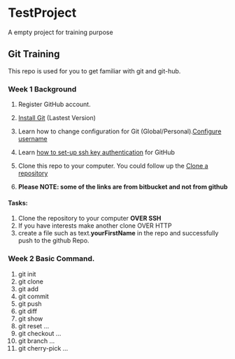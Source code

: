 # TestProject
A empty project for training purpose

## Git Training
This repo is used for you to get familiar with git and git-hub.

### Week 1 Background
1. Register GitHub account.
2. [Install Git](https://git-scm.com/) (Lastest Version)
3. Learn how to change configuration for Git (Global/Personal).[Configure username](https://confluence.atlassian.com/bitbucket/configure-your-dvcs-username-for-commits-950301867.html)
4. Learn [how to set-up ssh key authentication](https://confluence.atlassian.com/bitbucket/set-up-an-ssh-key-728138079.html) for GitHub
5. Clone this repo to your computer. You could follow up the [Clone a repository](https://confluence.atlassian.com/bitbucket/clone-a-repository-223217891.html)

6. **Please NOTE: some of the links are from bitbucket and not from github**

#### Tasks:
  1. Clone the repository to your computer **OVER SSH**
  2. If you have interests make another clone OVER HTTP
  3. create a file such as text.**yourFirstName** in the repo and successfully push to the github Repo.

### Week 2 Basic Command.
1. git init
1. git clone
1. git add
1. git commit
1. git push
1. git diff
1. git show
1. git reset ...
1. git checkout ...
1. git branch ...
1. git cherry-pick ...
